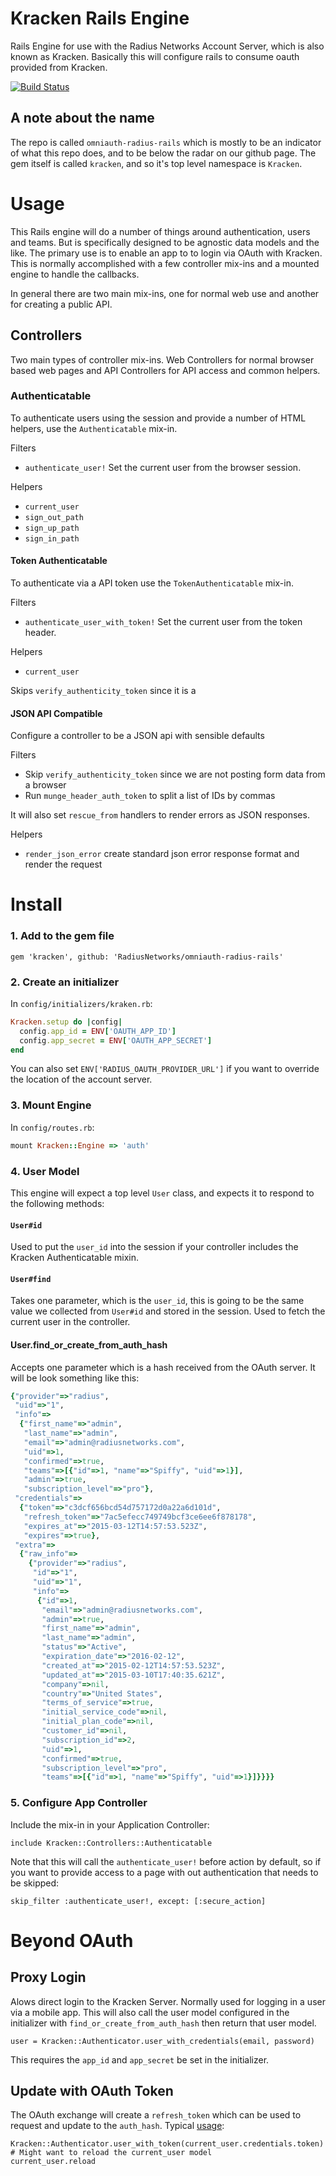 # Kracken Rails Engine

Rails Engine for use with the Radius Networks Account Server, which is also known as Kracken. Basically this will configure rails to consume oauth provided from Kracken.

[![Build Status](https://travis-ci.org/RadiusNetworks/omniauth-radius-rails.svg)](https://travis-ci.org/RadiusNetworks/omniauth-radius-rails)

## A note about the name

The repo is called `omniauth-radius-rails` which is mostly to be an indicator of what this repo does, and to be below the radar on our github page. The gem itself is called `kracken`, and so it's top level namespace is `Kracken`.

# Usage

This Rails engine will do a number of things around authentication, users and teams. But is specifically designed to be agnostic data models and the like. The primary use is to enable an app to to login via OAuth with Kracken. This is normally accomplished with a few controller mix-ins and a mounted engine to handle the callbacks.


In general there are two main mix-ins, one for normal web use and another for creating a public API.


## Controllers

Two main types of controller mix-ins. Web Controllers for normal browser based web pages and API Controllers for API access and common helpers.

### Authenticatable

To authenticate users using the session and provide a number of HTML helpers, use the `Authenticatable` mix-in.

Filters

* `authenticate_user!` Set the current user from the browser session.

Helpers

* `current_user`
* `sign_out_path`
* `sign_up_path`
* `sign_in_path`


#### Token Authenticatable

To authenticate via a API token use the `TokenAuthenticatable` mix-in.

Filters

* `authenticate_user_with_token!` Set the current user from the token header.

Helpers

* `current_user`

Skips `verify_authenticity_token` since it is a

#### JSON API Compatible

Configure a controller to be a JSON api with sensible defaults

Filters

* Skip `verify_authenticity_token` since we are not posting form data from a browser
* Run `munge_header_auth_token` to split a list of IDs by commas

It will also set `rescue_from` handlers to render errors as JSON responses.

Helpers

* `render_json_error` create standard json error response format and render the request


# Install

### 1. Add to the gem file

    gem 'kracken', github: 'RadiusNetworks/omniauth-radius-rails'


### 2. Create an initializer

In `config/initializers/kraken.rb`:

```ruby
Kracken.setup do |config|
  config.app_id = ENV['OAUTH_APP_ID']
  config.app_secret = ENV['OAUTH_APP_SECRET']
end
```

You can also set `ENV['RADIUS_OAUTH_PROVIDER_URL']` if you want to override the location of the account server.

### 3. Mount Engine

In `config/routes.rb`:

```ruby
mount Kracken::Engine => 'auth'
```

### 4. User Model

This engine will expect a top level `User` class, and expects it to respond to the following methods:

#### `User#id`

Used to put the `user_id` into the session if your controller includes the Kracken Authenticatable mixin.

#### `User#find`

Takes one parameter, which is the `user_id`, this is going to be the same value we collected from `User#id` and stored in the session. Used to fetch the current user in the controller.

#### User.find_or_create_from_auth_hash

Accepts one parameter which is a hash received from the OAuth server. It will be look something like this:

```ruby
{"provider"=>"radius",
 "uid"=>"1",
 "info"=>
  {"first_name"=>"admin",
   "last_name"=>"admin",
   "email"=>"admin@radiusnetworks.com",
   "uid"=>1,
   "confirmed"=>true,
   "teams"=>[{"id"=>1, "name"=>"Spiffy", "uid"=>1}],
   "admin"=>true,
   "subscription_level"=>"pro"},
 "credentials"=>
  {"token"=>"c3dcf656bcd54d757172d0a22a6d101d",
   "refresh_token"=>"7ac5efecc749749bcf3ce6ee6f878178",
   "expires_at"=>"2015-03-12T14:57:53.523Z",
   "expires"=>true},
 "extra"=>
  {"raw_info"=>
    {"provider"=>"radius",
     "id"=>"1",
     "uid"=>"1",
     "info"=>
      {"id"=>1,
       "email"=>"admin@radiusnetworks.com",
       "admin"=>true,
       "first_name"=>"admin",
       "last_name"=>"admin",
       "status"=>"Active",
       "expiration_date"=>"2016-02-12",
       "created_at"=>"2015-02-12T14:57:53.523Z",
       "updated_at"=>"2015-03-10T17:40:35.621Z",
       "company"=>nil,
       "country"=>"United States",
       "terms_of_service"=>true,
       "initial_service_code"=>nil,
       "initial_plan_code"=>nil,
       "customer_id"=>nil,
       "subscription_id"=>2,
       "uid"=>1,
       "confirmed"=>true,
       "subscription_level"=>"pro",
       "teams"=>[{"id"=>1, "name"=>"Spiffy", "uid"=>1}]}}}}
```

### 5. Configure App Controller

Include the mix-in in your Application Controller:

```
include Kracken::Controllers::Authenticatable
```

Note that this will call the `authenticate_user!` before action by default, so if you want to provide access to a page with out authentication that needs to be skipped:

```
skip_filter :authenticate_user!, except: [:secure_action]
```

# Beyond OAuth

## Proxy Login

Alows direct login to the Kracken Server. Normally used for logging in a user
via a mobile app.  This will also call the user model configured in the
initializer with `find_or_create_from_auth_hash` then return that user model.

```
user = Kracken::Authenticator.user_with_credentials(email, password)
```

This requires the `app_id` and `app_secret` be set in the initializer.

## Update with OAuth Token

The OAuth exchange will create a `refresh_token` which can be used to request and update to the `auth_hash`. Typical [usage](https://github.com/RadiusNetworks/gamera/blob/sdk-config-kit-options/app/controllers/application_controller.rb):

```
Kracken::Authenticator.user_with_token(current_user.credentials.token)
# Might want to reload the current_user model
current_user.reload
```


